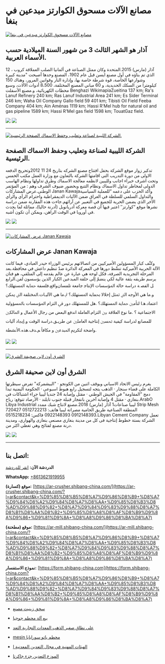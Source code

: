 # مصانع الآلات مسحوق الكوارتز مبدعين في بنغا

<a href="https://swt.shibang-china.com/?l=ar&img&k=%D9%85%D8%B5%D8%A7%D9%86%D8%B9+%D8%A7%D9%84%D8%A2%D9%84%D8%A7%D8%AA+%D9%85%D8%B3%D8%AD%D9%88%D9%82+%D8%A7%D9%84%D9%83%D9%88%D8%A7%D8%B1%D8%AA%D8%B2+%D9%85%D8%A8%D8%AF%D8%B9%D9%8A%D9%86+%D9%81%D9%8A+%D8%A8%D9%86%D8%BA%D8%A7" target="_blank">![مصانع الآلات مسحوق الكوارتز مبدعين في بنغا](http://static.shibang-china.com/all-800x300/364.jpg)</a>

## آذار هو الشهر الثالث 3 من شهور السنة الميلادية حسب الأسماء العربية.
12 آذار (مارس) 2015.المتحدة وكان ممثل الصناعة في ألمانيا الصلب العملاقة كروب ، الذي تم بناؤه في أول مصنع ايسن قبل عام 1902، المصنع وحدها أصبحت &quot;مدينة كبيرة وشوارعها الخاصة، قوة شرطة خاصة بها، وإدارة النار وقوانين المرور، وهناك 150 كيلومترا من السكك الحديدية، و 60 مباني المصنع المختلفة، 8،500 أدوات الآلات، وسبع محطات الكهربائية، و.مصنع الأسفلت Benghazi WikimapiaZueitina 137 km; Ra&#39;s Lanuf Refinery 240 km; Ras Lanuf Industrial Area 241 km; Es Sider Terminal 246 km; Waha Oil Company Gallo field 59 401 km; Tibisti Oil Field Feeba Company 404 km; Ain Aménas 1119 km; Hassi R&#39;Mel hub for natural oil and gas pipeline 1589 km; Hassi R&#39;Mel gas field 1598 km; TouatGaz field.


<a href="https://whatsapp.shibangsoft.com/WhatsApp.php" target="_blank" title="WhatsApp">![](http://static.shibang-china.com/icon/whatsapp.png)</a> <a href="https://swt.shibang-china.com/?l=ar&icon&k=%D9%85%D8%B5%D8%A7%D9%86%D8%B9+%D8%A7%D9%84%D8%A2%D9%84%D8%A7%D8%AA+%D9%85%D8%B3%D8%AD%D9%88%D9%82+%D8%A7%D9%84%D9%83%D9%88%D8%A7%D8%B1%D8%AA%D8%B2+%D9%85%D8%A8%D8%AF%D8%B9%D9%8A%D9%86+%D9%81%D9%8A+%D8%A8%D9%86%D8%BA%D8%A7" target="_blank">![](http://static.shibang-china.com/icon/chat-ar.png)</a>

---

<a href="https://swt.shibang-china.com/?l=ar&img&k=%D9%85%D8%B5%D8%A7%D9%86%D8%B9+%D8%A7%D9%84%D8%A2%D9%84%D8%A7%D8%AA+%D9%85%D8%B3%D8%AD%D9%88%D9%82+%D8%A7%D9%84%D9%83%D9%88%D8%A7%D8%B1%D8%AA%D8%B2+%D9%85%D8%A8%D8%AF%D8%B9%D9%8A%D9%86+%D9%81%D9%8A+%D8%A8%D9%86%D8%BA%D8%A7" target="_blank">![الشركة الليبية لصناعة وتعليب وحفظ الاسماك الصفحة الرئيسية.](http://static.shibang-china.com/all-800x300/853.jpg)</a>

## الشركة الليبية لصناعة وتعليب وحفظ الاسماك الصفحة الرئيسية.
تدكير زوار موقع الشركة بحفل افتتاح مصنع الشركه بتاريخ 24 11 2012وتحريج الدفعه الاولى من دورة التدريب التى اقامتها الشركة بالتعاون مع وزارة العمل مكتب الخمس وتحت اشرف خبراء اجانب ولليبين لانظمه معالجة الاسماك وطرق تداولها ونظام الهاسب الدولى لمخاطر تداول الاسماك ونظام التتبع وبحضور ضيوف الشرف وهم : من المؤتمر الوطنى.عرض المشاركات Janan Kawajaوأكد الحزب على دعمه “للعملية السياسية والتداول السلمي للسلطة في العراق ضمن الآليات الديمقراطية واحترام الرأي والرأي الآخر الذي يضمن الحرية للجميع في التعبير عن آرائهم.جاءت هذه المقارنة ضمن دراسة نشرها موقع “كوارتز″ اعتبر فيها أن قصة معركة أدريانوبل (أدرنة حاليا)، مماثلة لما يحدث في أوروبا في الوقت الراهن، ويمكن أن تكون أشبه.


<a href="https://whatsapp.shibangsoft.com/WhatsApp.php" target="_blank" title="WhatsApp">![](http://static.shibang-china.com/icon/whatsapp.png)</a> <a href="https://swt.shibang-china.com/?l=ar&icon&k=%D9%85%D8%B5%D8%A7%D9%86%D8%B9+%D8%A7%D9%84%D8%A2%D9%84%D8%A7%D8%AA+%D9%85%D8%B3%D8%AD%D9%88%D9%82+%D8%A7%D9%84%D9%83%D9%88%D8%A7%D8%B1%D8%AA%D8%B2+%D9%85%D8%A8%D8%AF%D8%B9%D9%8A%D9%86+%D9%81%D9%8A+%D8%A8%D9%86%D8%BA%D8%A7" target="_blank">![](http://static.shibang-china.com/icon/chat-ar.png)</a>

---

<a href="https://swt.shibang-china.com/?l=ar&img&k=%D9%85%D8%B5%D8%A7%D9%86%D8%B9+%D8%A7%D9%84%D8%A2%D9%84%D8%A7%D8%AA+%D9%85%D8%B3%D8%AD%D9%88%D9%82+%D8%A7%D9%84%D9%83%D9%88%D8%A7%D8%B1%D8%AA%D8%B2+%D9%85%D8%A8%D8%AF%D8%B9%D9%8A%D9%86+%D9%81%D9%8A+%D8%A8%D9%86%D8%BA%D8%A7" target="_blank">![عرض المشاركات Janan Kawaja](http://static.shibang-china.com/all-800x300/12.jpg)</a>

## عرض المشاركات Janan Kawaja
وكثّف كبار المسؤولين الأميركيين من اتصالاتهم برئيس الوزراء حيدر العبادي، فيما كانت الآلة الحربية الأميركية تنشّط دورها في المعركة الدائرة ضدّ تنظيم داعش في محافظة.بعد المرحلة التجريدية الصرفة، فكل لوحة هي عبارة عن عالم يقدمه إلى المتلقي، هو فنان يرسم طريقه بثقة عالية لكي ينضمّ إلى حلقة المبدعين الكبار الذين يؤسسون لفن.ﺍﻟﺮﺍﺑﻊ ﻞ ﺍﻟﻔﺼ ﺔ ﺩﺭﺍﺳﺔ ﺣﺎﻟﺔ ﺍﳌﺆﺳﺴﺎﺕ ﺍﻹﻧﺘﺎﺟ جامعة تلمسانﻭﺍﻗﻊ.ﻓﻠﺴﻔﺔ ﲪﺎﻳﺔ ﺍﳌﺴﺘﻬﻠﻚ؟ ﻭ.ﻣﺎ ﻫﻲ ﺍﻷﻭﺟﻪ ﺍﻟﱵ ﲤﺜﻞ ﺇﺧﻼﻻ ﲝﻤﺎﻳﺔ ﺍﳌﺴﺘﻬﻠﻚ؟ ﰒ.ﻣﺎ ﻫﻲ ﺍﻵﻟﻴـﺎﺕ.ﺍﳌﺨﺘﻠﻔﺔ ﺍﻟﱵ ﳝﻜﻦ ﺍﻋﺘﻤﺎﺩ.ﻫ.ﺎ ﻟﺘﺄﻣﲔ ﲪﺎﻳﺔ ﺍﳌﺴﺘﻬﻠﻚ؟ .ﻫﻞ ﻟﻠﻤﺴﺘﻬﻠﻚ ﺩﻭﺭ ﰲ ﺍﻟﺘﺰﺍﻡ ﺍﳌﺆﺳﺴﺎﺕ ﺑﺎﳌﺴﺆﻭﻟﻴﺔ ﺍﻻﺟﺘﻤﺎﻋﻴﺔ ؟ .ﻣﺎ ﻧﻮﻉ ﺍﻟﻌﻼﻗﺔ ﺑﲔ ﺍﻟﺘﺰﺍﻡ.ﺍﻟﻌﺎﻣﻠﺔ ﺍﻧﺪﻓﻊ ﺍﻟﺒﻌﺾ ﻣﻦ ﺭﺟﺎﻝ ﺍﻷﻋﻤﺎﻝ ﻭ ﺍﳌﺎﻟﻜﲔ ﻟﻠﻤﺼﺎﻧﻊ ﻟﺪﺭﺍﺳﺔ ﻛﻴﻔﻴﺔ ﲢﺴﲔ ﺇﻧﺘﺎﺟﻴﺔ ﺍﻟﻌﺎﻣﻠﲔ ﻋﻦ ﻃﺮﻳـﻖ.ﺩﺭﺍﺳﺔ ﺍﻟﻮﻗﺖ ﻭ.ﺇﳚﺎﺩ ﺁﻟﻴﺎﺕ ﻭﺍﺿﺤﺔ ﻟﺘﻜﺮﱘ ﺍﳌﺒﺪﻋﲔ ﻭ ﻣﻜﺎﻓﺄ ﻢ.ﺪﻑ.ﻫﺬﻩ.ﺍﻷﻧﺸﻄﺔ.


<a href="https://whatsapp.shibangsoft.com/WhatsApp.php" target="_blank" title="WhatsApp">![](http://static.shibang-china.com/icon/whatsapp.png)</a> <a href="https://swt.shibang-china.com/?l=ar&icon&k=%D9%85%D8%B5%D8%A7%D9%86%D8%B9+%D8%A7%D9%84%D8%A2%D9%84%D8%A7%D8%AA+%D9%85%D8%B3%D8%AD%D9%88%D9%82+%D8%A7%D9%84%D9%83%D9%88%D8%A7%D8%B1%D8%AA%D8%B2+%D9%85%D8%A8%D8%AF%D8%B9%D9%8A%D9%86+%D9%81%D9%8A+%D8%A8%D9%86%D8%BA%D8%A7" target="_blank">![](http://static.shibang-china.com/icon/chat-ar.png)</a>

---

<a href="https://swt.shibang-china.com/?l=ar&img&k=%D9%85%D8%B5%D8%A7%D9%86%D8%B9+%D8%A7%D9%84%D8%A2%D9%84%D8%A7%D8%AA+%D9%85%D8%B3%D8%AD%D9%88%D9%82+%D8%A7%D9%84%D9%83%D9%88%D8%A7%D8%B1%D8%AA%D8%B2+%D9%85%D8%A8%D8%AF%D8%B9%D9%8A%D9%86+%D9%81%D9%8A+%D8%A8%D9%86%D8%BA%D8%A7" target="_blank">![الشرق أون لاين صحيفة الشرق](http://static.shibang-china.com/all-800x300/275.jpg)</a>

## الشرق أون لاين صحيفة الشرق
يغرم رئيس الاتحاد الاسباني ويوقف اثنين من الكونجو &middot; &quot;البيشمركة&quot; تفرض سيطرتها الكاملة على قضاء سنجار &middot; الذهب يتجه لتسجيل رابع هبوط اسبوعي &middot; الحكومة اليمنية تبدأ دمج &quot;المقاومة&quot; في الجيش الوطني &middot; مقتل وإصابة 24 جنديا ليبيا جراء اشتباكات في بنغازي &middot; مقتل 4 وإصابة آخرين بانفجار قنبلة جنوب تايلند &middot; الأرصاد تتوقع: رياح.ArabO Libya Industrial ليبيا صناعات1 آذار (مارس) 2018.مصنع لانتاج شبك ممدد Strip Mesh المنطقة الصناعية طريق الحامية مصراتة ليبيا هاتف: 0512722213 720427 0912148393 0922148393 فاكس: 0515218234.Libyan Cement Company تعمل الشركة بستة خطوط إنتاجية فى كل من مدينة بنغازي مصنعى بنغازى والهواري، ومدينة درنة مصنع لفتائح وهي تغطي اكثر من.


<a href="https://whatsapp.shibangsoft.com/WhatsApp.php" target="_blank" title="WhatsApp">![](http://static.shibang-china.com/icon/whatsapp.png)</a> <a href="https://swt.shibang-china.com/?l=ar&icon&k=%D9%85%D8%B5%D8%A7%D9%86%D8%B9+%D8%A7%D9%84%D8%A2%D9%84%D8%A7%D8%AA+%D9%85%D8%B3%D8%AD%D9%88%D9%82+%D8%A7%D9%84%D9%83%D9%88%D8%A7%D8%B1%D8%AA%D8%B2+%D9%85%D8%A8%D8%AF%D8%B9%D9%8A%D9%86+%D9%81%D9%8A+%D8%A8%D9%86%D8%BA%D8%A7" target="_blank">![](http://static.shibang-china.com/icon/chat-ar.png)</a>

---
## اتصل بنا:

**الدردشة الآن:** [انقر للدردشة](https://swt.shibang-china.com?l=ar&contact&k=%D9%85%D8%B5%D8%A7%D9%86%D8%B9+%D8%A7%D9%84%D8%A2%D9%84%D8%A7%D8%AA+%D9%85%D8%B3%D8%AD%D9%88%D9%82+%D8%A7%D9%84%D9%83%D9%88%D8%A7%D8%B1%D8%AA%D8%B2+%D9%85%D8%A8%D8%AF%D8%B9%D9%8A%D9%86+%D9%81%D9%8A+%D8%A8%D9%86%D8%BA%D8%A7)

**WhatsApp:**  [+8613621919955](https://whatsapp.shibangsoft.com/WhatsApp.php)

**موقع (كسارة):** [https://ar-crusher.shibang-china.com/](https://ar-crusher.shibang-china.com/?l=ar&contact&k=%D9%85%D8%B5%D8%A7%D9%86%D8%B9+%D8%A7%D9%84%D8%A2%D9%84%D8%A7%D8%AA+%D9%85%D8%B3%D8%AD%D9%88%D9%82+%D8%A7%D9%84%D9%83%D9%88%D8%A7%D8%B1%D8%AA%D8%B2+%D9%85%D8%A8%D8%AF%D8%B9%D9%8A%D9%86+%D9%81%D9%8A+%D8%A8%D9%86%D8%BA%D8%A7)

**موقع (مطحنة):** [https://ar-mill.shibang-china.com/](https://ar-mill.shibang-china.com/?l=ar&contact&k=%D9%85%D8%B5%D8%A7%D9%86%D8%B9+%D8%A7%D9%84%D8%A2%D9%84%D8%A7%D8%AA+%D9%85%D8%B3%D8%AD%D9%88%D9%82+%D8%A7%D9%84%D9%83%D9%88%D8%A7%D8%B1%D8%AA%D8%B2+%D9%85%D8%A8%D8%AF%D8%B9%D9%8A%D9%86+%D9%81%D9%8A+%D8%A8%D9%86%D8%BA%D8%A7)

**نموذج الاستفسار:** [https://form.shibang-china.com](https://form.shibang-china.com?l=ar&contact&k=%D9%85%D8%B5%D8%A7%D9%86%D8%B9+%D8%A7%D9%84%D8%A2%D9%84%D8%A7%D8%AA+%D9%85%D8%B3%D8%AD%D9%88%D9%82+%D8%A7%D9%84%D9%83%D9%88%D8%A7%D8%B1%D8%AA%D8%B2+%D9%85%D8%A8%D8%AF%D8%B9%D9%8A%D9%86+%D9%81%D9%8A+%D8%A8%D9%86%D8%BA%D8%A7)

* [سحق زينيت مصنع](../29/%D8%B3%D8%AD%D9%82%20%D8%B2%D9%8A%D9%86%D9%8A%D8%AA%20%D9%85%D8%B5%D9%86%D8%B9.md)

* [بيع آلة محطم جوجيا](../27/%D8%A8%D9%8A%D8%B9%20%D8%A2%D9%84%D8%A9%20%D9%85%D8%AD%D8%B7%D9%85%20%D8%AC%D9%88%D8%AC%D9%8A%D8%A7.md)

* [على نطاق صغير الذهب المعدات التجارية التعد](../27/%D8%B9%D9%84%D9%89%20%D9%86%D8%B7%D8%A7%D9%82%20%D8%B5%D8%BA%D9%8A%D8%B1%20%D8%A7%D9%84%D8%B0%D9%87%D8%A8%20%D8%A7%D9%84%D9%85%D8%B9%D8%AF%D8%A7%D8%AA%20%D8%A7%D9%84%D8%AA%D8%AC%D8%A7%D8%B1%D9%8A%D8%A9%20%D8%A7%D9%84%D8%AA%D8%B9%D8%AF.md)

* [mesin محطم باتو سورابايا](../28/mesin%20%D9%85%D8%AD%D8%B7%D9%85%20%D8%A8%D8%A7%D8%AA%D9%88%20%D8%B3%D9%88%D8%B1%D8%A7%D8%A8%D8%A7%D9%8A%D8%A7.md)

* [الهيئات المهنية في مجال التعدين المعدنية ا](../27/%D8%A7%D9%84%D9%87%D9%8A%D8%A6%D8%A7%D8%AA%20%D8%A7%D9%84%D9%85%D9%87%D9%86%D9%8A%D8%A9%20%D9%81%D9%8A%20%D9%85%D8%AC%D8%A7%D9%84%20%D8%A7%D9%84%D8%AA%D8%B9%D8%AF%D9%8A%D9%86%20%D8%A7%D9%84%D9%85%D8%B9%D8%AF%D9%86%D9%8A%D8%A9%20%D8%A7.md)

* [الموزع التعدين جزء جاكرتا](../28/%D8%A7%D9%84%D9%85%D9%88%D8%B2%D8%B9%20%D8%A7%D9%84%D8%AA%D8%B9%D8%AF%D9%8A%D9%86%20%D8%AC%D8%B2%D8%A1%20%D8%AC%D8%A7%D9%83%D8%B1%D8%AA%D8%A7.md)